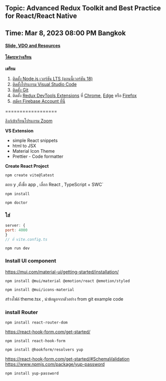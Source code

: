 ## Topic: Advanced Redux Toolkit and Best Practice for React/React Native
## Time: Mar 8, 2023 08:00 PM Bangkok
#### [Slide, VDO and Resources](http://bit.ly/41S2417)
#### [โค้ดระหว่างเรียน](https://gitlab.com/codingthailand/advanced-redux-app)

**เตรียม**
1. [ติดตั้ง Node.js เวอร์ชัน LTS (ตอนนี้เวอร์ชัน 18)](https://nodejs.org/dist/v18.14.0/node-v18.14.0-x64.msi)
2. [ติดตั้งโปรแกรม Visual Studio Code](https://code.visualstudio.com/)
3. [ติดตั้ง Git](https://git-scm.com/download/win)
4. ติดตั้ง [Redux DevTools Extensions](https://github.com/reduxjs/redux-devtools) ที่ [Chrome](https://chrome.google.com/webstore/detail/redux-devtools/lmhkpmbekcpmknklioeibfkpmmfibljd), [Edge](https://microsoftedge.microsoft.com/addons/detail/redux-devtools/nnkgneoiohoecpdiaponcejilbhhikei) หรือ [Firefox](https://addons.mozilla.org/en-US/firefox/addon/reduxdevtools/)
5. [สมัคร Firebase Account ที่นี่](https://firebase.google.com/)

==================

[ลิงก์เข้าเรียนโปรแกรม Zoom](https://us06web.zoom.us/j/84738878611?pwd=TjRGSzl0d3FMb09qb1hnd2ZnR0xyUT09)

**VS Extension**
- simple React snippets
- html to JSX
- Material Icon Theme
- Prettier - Code formatter

**Create React Project**
```
npm create vite@latest
```
ตอบ y ,ตั้งชื่อ app , เลื่อก React , TypeScript + SWC`
```
npm install
```
```
npm doctor
```
### ใส่
```js
server: {
port: 4000
}  
// ที่ vite.config.ts
```
```
npm run dev
```
### Install UI component

https://mui.com/material-ui/getting-started/installation/
```
npm install @mui/material @emotion/react @emotion/styled
```
```
npm install @mui/icons-material
```

สร้างไฟล์ theme.tsx , นำข้อมูลจากตัวอย่าง from git example code

### install Router
```
npm install react-router-dom
```
https://react-hook-form.com/get-started/
```
npm install react-hook-form
```
```
npm install @hookform/resolvers yup
```

https://react-hook-form.com/get-started/#SchemaValidation
https://www.npmjs.com/package/yup-password
```
npm install yup-password
```
